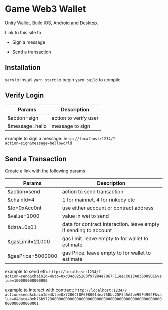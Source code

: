 # Game Web3 Wallet

Unity Wallet. Build iOS, Android and Desktop.

Link to this site to

- Sign a message

- Send a transaction

## Installation

`yarn` to install
`yarn start` to begin
`yarn build` to compile

## Verify Login

| Params          | Description           |
| --------------- | --------------------- |
| &action=sign    | action to verify user |
| &message=hello  | message to sign       |

example to sign a message: `http://localhost:1234/?action=sign&message=helloworld`

## Send a Transaction

Create a link with the following params

| Params            | Description                                                      |
| ----------------- | ---------------------------------------------------------------- |
| &action=send      | action to send transaction                                       |
| &chainId=4        | 1 for mainnet, 4 for rinkeby etc                                 |
| &to=0xAcc0nt      | use either account or contract address                           |
| &value=1000       | value in wei to send                                             |
| &data=0x01        | data for contract interaction. leave empty if sending to account |
| &gasLimit=21000   | gas limit. leave empty to for wallet to estimate                 |
| &gasPrice=5000000 | gas Price. leave empty to for wallet to estimate                 |

example to send eth: `http://localhost:1234/?action=send&chainId=4&to=0xdD4c825203f97984e7867F11eeCc813A036089D1&value=100000000000000`

example to interact with contract: `http://localhost:1234/?action=send&chainId=4&to=0x7286Cf0F6E80014ea75Dbc25F545A3be90F4904F&value=0&data=0xb76b97230000000000000000000000000000000000000000000000000000000000000001`

